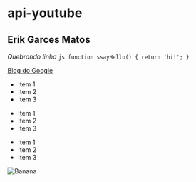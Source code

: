 # api-youtube

## **Erik Garces Matos** 
 _Quebrando linha_
 	```js
 	function ssayHello() {
      return 'hi!';
    }
    ```

 [Blog do Google](https://www.google.com.br)

* Item 1
* Item 2
* Item 3
  
+ Item 1
+ Item 2
+ Item 3
  
- Item 1
- Item 2
- Item 3

![Banana](http://cdn.osxdaily.com/wp-content/uploads/2013/07/dancing-banana.gif)
